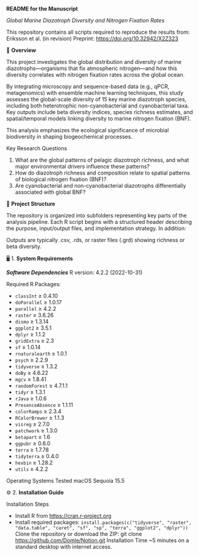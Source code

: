 **README for the Manuscript**

*Global Marine Diazotroph Diversity and Nitrogen Fixation Rates*

This repository contains all scripts required to reproduce the results from:
Eriksson et al. (in revision)
Preprint: https://doi.org/10.32942/X2Z323


📘 **Overview**

This project investigates the global distribution and diversity of marine diazotrophs—organisms that fix atmospheric nitrogen—and how this diversity correlates with nitrogen fixation rates across the global ocean.

By integrating microscopy and sequence-based data (e.g., qPCR, metagenomics) with ensemble machine learning techniques, this study assesses the global-scale diversity of 15 key marine diazotroph species, including both heterotrophic non-cyanobacterial and cyanobacterial taxa. Key outputs include beta diversity indices, species richness estimates, and spatial/temporal models linking diversity to marine nitrogen fixation (BNF).

This analysis emphasizes the ecological significance of microbial biodiversity in shaping biogeochemical processes.

Key Research Questions

1. What are the global patterns of pelagic diazotroph richness, and what major environmental drivers influence these patterns?
2. How do diazotroph richness and composition relate to spatial patterns of biological nitrogen fixation (BNF)?
3. Are cyanobacterial and non-cyanobacterial diazotrophs differentially associated with global BNF?

📂 **Project Structure**

The repository is organized into subfolders representing key parts of the analysis pipeline. Each R script begins with a structured header describing the purpose, input/output files, and implementation strategy. In addition:

Outputs are typically .csv, .rds, or raster files (.grd) showing richness or beta diversity.


🖥️ 1. **System Requirements**

***Software Dependencies***
R version: 4.2.2 (2022-10-31)

Required R Packages:
- `classInt` ≥ 0.4.10
- `doParallel` ≥ 1.0.17
- `parallel` ≥ 4.2.2
- `raster` ≥ 3.6.26
- `dismo` ≥ 1.3.14
- `ggplot2` ≥ 3.5.1
- `dplyr` ≥ 1.1.2
- `gridExtra` ≥ 2.3
- `sf` ≥ 1.0.14
- `rnaturalearth` ≥ 1.0.1
- `psych` ≥ 2.2.9
- `tidyverse` ≥ 1.3.2
- `doBy` ≥ 4.6.22
- `mgcv` ≥ 1.8.41
- `randomForest` ≥ 4.7.1.1
- `tidyr` ≥ 1.3.1
- `rJava` ≥ 1.0.6
- `PresenceAbsence` ≥ 1.1.11
- `colorRamps` ≥ 2.3.4
- `RColorBrewer` ≥ 1.1.3
- `visreg` ≥ 2.7.0
- `patchwork` ≥ 1.3.0
- `betapart` ≥ 1.6
- `ggpubr` ≥ 0.6.0
- `terra` ≥ 1.7.78
- `tidyterra` ≥ 0.4.0
- `hexbin` ≥ 1.28.2
- `utils` ≥ 4.2.2

Operating Systems Tested
macOS Sequoia 15.5

⚙️ 2. **Installation Guide**

Installation Steps

- Install R from https://cran.r-project.org
- Install required packages:
`install.packages(c("tidyverse", "raster", "data.table", "caret", "sf", "sp", "terra", "ggplot2", "dplyr"))`
Clone the repository or download the ZIP:
git clone https://github.com/Domle/Notion.git
Installation Time
~5 minutes on a standard desktop with internet access.


